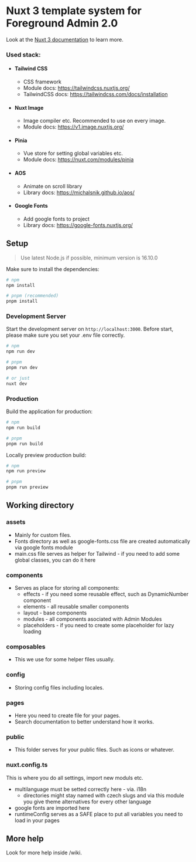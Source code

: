 # Nuxt 3 template system for Foreground Admin 2.0

Look at the [Nuxt 3 documentation](https://nuxt.com/docs/getting-started/introduction) to learn more.

### Used stack:

- #### Tailwind CSS
  * CSS framework
  * Module docs: https://tailwindcss.nuxtjs.org/
  * TailwindCSS docs: https://tailwindcss.com/docs/installation

- #### Nuxt Image
  * Image compiler etc. Recommended to use on every image.
  * Module docs: https://v1.image.nuxtjs.org/

- #### Pinia
  * Vue store for setting global variables etc.
  * Module docs: https://nuxt.com/modules/pinia

- #### AOS
  * Animate on scroll library
  * Library docs: https://michalsnik.github.io/aos/

- #### Google Fonts
  * Add google fonts to project
  * Library docs: https://google-fonts.nuxtjs.org/


## Setup

> Use latest Node.js if possible, minimum version is 16.10.0

Make sure to install the dependencies:

```bash
# npm
npm install

# pnpm (recommended)
pnpm install
```

### Development Server

Start the development server on `http://localhost:3000`.
Before start, please make sure you set your .env file correctly.

```bash
# npm
npm run dev

# pnpm
pnpm run dev

# or just
nuxt dev
```

### Production

Build the application for production:

```bash
# npm
npm run build

# pnpm
pnpm run build
```

Locally preview production build:

```bash
# npm
npm run preview

# pnpm
pnpm run preview
```

## Working directory

### assets
- Mainly for custom files.
- Fonts directory as well as google-fonts.css file are created automatically via google fonts module
- main.css file serves as helper for Tailwind - if you need to add some global classes, you can do it here

### components
- Serves as place for storing all components:
  - effects - if you need some reusable effect, such as DynamicNumber component
  - elements - all reusable smaller components
  - layout - base components
  - modules - all components asociated with Admin Modules
  - placeholders - if you need to create some placeholder for lazy loading

### composables
- This we use for some helper files usually.

### config
- Storing config files including locales.

### pages
- Here you need to create file for your pages.
- Search documentation to better understand how it works.

### public
- This folder serves for your public files. Such as icons or whatever.

### nuxt.config.ts
This is where you do all settings, import new moduls etc.
- multilanguage must be setted correctly here - via. i18n
  - directories might stay named with czech slugs and via this module you give theme alternatives for every other language
- google fonts are imported here
- runtimeConfig serves as a SAFE place to put all variables you need to load in your pages

## More help

Look for more help inside /wiki.
